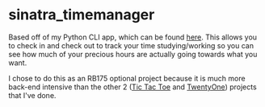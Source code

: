 # sinatra_timemanager

Based off of my Python CLI app, which can be found [here](python).
This allows you to check in and check out to track your time studying/working
so you can see how much of your precious hours are actually going towards
what you want.

I chose to do this as an RB175 optional project because it is much more
back-end intensive than the other 2 ([Tic Tac Toe](ttt) and [TwentyOne](21))
projects that I've done.

[python]: https://github.com/johnisom/time_manager
[ttt]: https://github.com/johnisom/sinatra_ttt
[21]: https://github.com/johnisom/sinatra_twentyone
